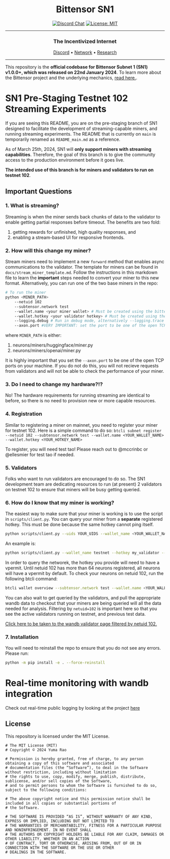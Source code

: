 
<div align="center">

# **Bittensor SN1** <!-- omit in toc -->
[![Discord Chat](https://img.shields.io/discord/308323056592486420.svg)](https://discord.gg/bittensor)
[![License: MIT](https://img.shields.io/badge/License-MIT-yellow.svg)](https://opensource.org/licenses/MIT) 

---

### The Incentivized Internet <!-- omit in toc -->

[Discord](https://discord.gg/bittensor) • [Network](https://taostats.io/) • [Research](https://bittensor.com/whitepaper)

</div>

---

This repository is the **official codebase for Bittensor Subnet 1 (SN1) v1.0.0+, which was released on 22nd January 2024**. To learn more about the Bittensor project and the underlying mechanics, [read here.](https://docs.bittensor.com/).

# SN1 Pre-Staging Testnet 102 Streaming Experiments
If you are seeing this README, you are on the pre-staging branch of SN1 designed to facilitate the development of streaming-capable miners, and running streaming experiments. The README that is currently on `main` is temporarily renamed as `README_main.md` as a reference. 

As of March 25th, 2024, SN1 will **only support miners with streaming capabilities**. Therefore, the goal of this branch is to give the community access to the production environment before it goes live. 

**The intended use of this branch is for miners and validators to run on testnet 102**. 

## Important Questions

### 1. What is streaming? 
Streaming is when the miner sends back chunks of data to the validator to enable getting partial responses before timeout. The benefits are two fold:
1. getting rewards for unfinished, high quality responses, and
2. enabling a stream-based UI for responsive frontends. 

### 2. How will this change my miner? 
Stream miners need to implement a new `forward` method that enables async communications to the validator. The template for miners can be found in `docs/stream_miner_template.md`. Follow the instructions in this markdown file to learn the **important** steps needed to convert your miner to this new format. Alternatively, you can run one of the two base miners in the repo: 

```bash
# To run the miner
python <MINER_PATH>
    --netuid 102
    --subtensor.network test
    --wallet.name <your miner wallet> # Must be created using the bittensor-cli
    --wallet.hotkey <your validator hotkey> # Must be created using the bittensor-cli
    --logging.debug # Run in debug mode, alternatively --logging.trace for trace mode
    --axon.port #VERY IMPORTANT: set the port to be one of the open TCP ports on your machine
```
where `MINER_PATH` is either: 
1. neurons/miners/huggingface/miner.py
2. neurons/miners/openai/miner.py

It is highly important that you set the `--axon.port` to be one of the open TCP ports on your machine. If you do not do this, you will not recieve requests from validators and will not be able to check the performance of your miner. 

### 3. Do I need to change my hardware?!? 
No! The hardware requirements for running streaming are identical to before, so there is no need to provision new or more capable resources. 

### 4. Registration 
Similar to registering a miner on mainnet, you need to register your miner for testnet 102. Here is a simple command to do so: 
`btcli subnet register --netuid 102 --subtensor.network test --wallet.name <YOUR_WALLET_NAME> --wallet.hotkey <YOUR_HOTKEY_NAME>`

To register, you will need test tao! Please reach out to @mccrinbc or @ellesmier for test tao if needed. 

### 5. Validators
Folks who want to run validators are encouraged to do so. The SN1 development team are dedicating resources to run (at present) 2 validators on testnet 102 to ensure that miners will be busy getting queried. 

### 6. How do I know that my miner is working? 
The easiest way to make sure that your miner is working is to use the script in `scripts/client.py`. You can query your miner from a **separate** registered hotkey. This must be done because the same hotkey cannot ping itself. 

```bash
python scripts/client.py --uids YOUR_UIDS --wallet_name <YOUR_WALLET_NAME> --hotkey <YOUR_DIFFERENT_HOTKEY> --message "WHATEVER MESSAGE YOU WANT TO SEND"
```

An example is:
```bash
python scripts/client.py --wallet_name testnet --hotkey my_validator --message "Write me a 500 word essay about albert einstein" --uids 1 2
```

In order to query the networek, the hotkey you provide will need to have a vpermit. Until netuid 102 has more than 64 neurons registered, all neurons will have a vpermit by default. To check your neurons on netuid 102, run the following btcli command: 

```bash
btcli wallet overview --subtensor.network test --wallet.name <YOUR_WALLET_NAME> 
```

You can also wait to get queried by the validators, and pull the appropriate wandb data to checkout that your miners are being queried will all the data needed for analysis. Filtering by `netuid=102` is important here so that you see the active validators running on testnet, and previous test data. 

[Click here to be taken to the wandb validator page filtered by netuid 102.](https://wandb.ai/opentensor-dev/alpha-validators?nw=nwusermccrinbcsl) 

### 7. Installation
You will need to reinstall the repo to ensure that you do not see any errors. Please run:
```bash
python -m pip install -e . --force-reinstall
```


# Real-time monitoring with wandb integration

Check out real-time public logging by looking at the project [here](https://wandb.ai/opentensor-dev/alpha-validators)

## License
This repository is licensed under the MIT License.
```text
# The MIT License (MIT)
# Copyright © 2024 Yuma Rao

# Permission is hereby granted, free of charge, to any person obtaining a copy of this software and associated
# documentation files (the “Software”), to deal in the Software without restriction, including without limitation
# the rights to use, copy, modify, merge, publish, distribute, sublicense, and/or sell copies of the Software,
# and to permit persons to whom the Software is furnished to do so, subject to the following conditions:

# The above copyright notice and this permission notice shall be included in all copies or substantial portions of
# the Software.

# THE SOFTWARE IS PROVIDED “AS IS”, WITHOUT WARRANTY OF ANY KIND, EXPRESS OR IMPLIED, INCLUDING BUT NOT LIMITED TO
# THE WARRANTIES OF MERCHANTABILITY, FITNESS FOR A PARTICULAR PURPOSE AND NONINFRINGEMENT. IN NO EVENT SHALL
# THE AUTHORS OR COPYRIGHT HOLDERS BE LIABLE FOR ANY CLAIM, DAMAGES OR OTHER LIABILITY, WHETHER IN AN ACTION
# OF CONTRACT, TORT OR OTHERWISE, ARISING FROM, OUT OF OR IN CONNECTION WITH THE SOFTWARE OR THE USE OR OTHER
# DEALINGS IN THE SOFTWARE.
```
